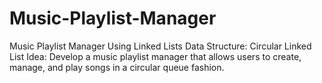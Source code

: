 # Music-Playlist-Manager
Music Playlist Manager Using Linked Lists Data Structure: Circular Linked List  Idea: Develop a music playlist manager that allows users to create, manage, and play songs in a circular queue fashion. 
